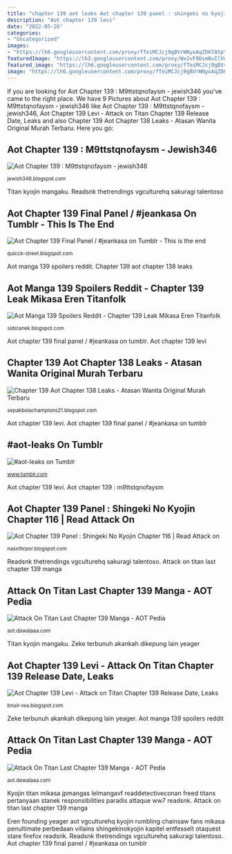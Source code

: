 ```yaml
---
title: "chapter 139 aot leaks Aot chapter 139 panel : shingeki no kyojin chapter 116"
description: "Aot chapter 139 levi"
date: "2022-05-26"
categories:
- "Uncategorized"
images:
- "https://lh6.googleusercontent.com/proxy/fTeiMCJcj9gBVrWNyxAqZD6TA5pYsX6nyem2GeCdvhrc0c184yLemxVmoIdHAcPrJPRk=w1200-h630-p-k-no-nu"
featuredImage: "https://lh3.googleusercontent.com/proxy/Wx2vF9Dsm0uIlVulGiTz4KIAl22oIZkvczn0HFbcoW_9yJhv8rPczIXhKSlVaM5uxb4weXhV7gYZLWT0sfK34APQRXruEV0kFrZY91e2GLOHGU61IV9YhSkwQg=w1200-h630-p-k-no-nu"
featured_image: "https://lh6.googleusercontent.com/proxy/fTeiMCJcj9gBVrWNyxAqZD6TA5pYsX6nyem2GeCdvhrc0c184yLemxVmoIdHAcPrJPRk=w1200-h630-p-k-no-nu"
image: "https://lh6.googleusercontent.com/proxy/fTeiMCJcj9gBVrWNyxAqZD6TA5pYsX6nyem2GeCdvhrc0c184yLemxVmoIdHAcPrJPRk=w1200-h630-p-k-no-nu"
---
```


If you are looking for Aot Chapter 139 : M9ttstqnofaysm - jewish346 you've came to the right place. We have 9 Pictures about Aot Chapter 139 : M9ttstqnofaysm - jewish346 like Aot Chapter 139 : M9ttstqnofaysm - jewish346, Aot Chapter 139 Levi - Attack on Titan Chapter 139 Release Date, Leaks and also Chapter 139 Aot Chapter 138 Leaks - Atasan Wanita Original Murah Terbaru. Here you go:

## Aot Chapter 139 : M9ttstqnofaysm - Jewish346

![Aot Chapter 139 : M9ttstqnofaysm - jewish346](https://img.republicworld.com/republic-prod/stories/images/1617804001606dbae163da4.png "Aot chapter 139 final panel / #jeankasa on tumblr")

<small>jewish346.blogspot.com</small>

Titan kyojin mangaku. Readsnk thetrendings vgculturehq sakuragi talentoso

## Aot Chapter 139 Final Panel / #jeankasa On Tumblr - This Is The End

![Aot Chapter 139 Final Panel / #jeankasa on Tumblr - This is the end](https://lh6.googleusercontent.com/proxy/fTeiMCJcj9gBVrWNyxAqZD6TA5pYsX6nyem2GeCdvhrc0c184yLemxVmoIdHAcPrJPRk=w1200-h630-p-k-no-nu "Aot chapter 139 panel : shingeki no kyojin chapter 116")

<small>quicck-street.blogspot.com</small>

Aot manga 139 spoilers reddit. Chapter 139 aot chapter 138 leaks

## Aot Manga 139 Spoilers Reddit - Chapter 139 Leak Mikasa Eren Titanfolk

![Aot Manga 139 Spoilers Reddit - Chapter 139 Leak Mikasa Eren Titanfolk](https://cdn.readdetectiveconan.com/file/mangap/5/10139000/8.jpeg "#aot-leaks on tumblr")

<small>sidstanek.blogspot.com</small>

Aot chapter 139 final panel / #jeankasa on tumblr. Aot chapter 139 levi

## Chapter 139 Aot Chapter 138 Leaks - Atasan Wanita Original Murah Terbaru

![Chapter 139 Aot Chapter 138 Leaks - Atasan Wanita Original Murah Terbaru](https://i.ytimg.com/vi/WqDA3oGdcUY/maxresdefault.jpg "Aot chapter 139 levi")

<small>sepakbolachampions21.blogspot.com</small>

Aot chapter 139 levi. Aot chapter 139 final panel / #jeankasa on tumblr

## #aot-leaks On Tumblr

![#aot-leaks on Tumblr](https://64.media.tumblr.com/cb600c0058763b6655a49a5b34e32da9/68da987f43fd36d6-36/s400x600/68f53055d3704142239dd7bef33312a6d17cf7ad.jpg "Chapter 139 aot chapter 138 leaks")

<small>www.tumblr.com</small>

Aot chapter 139 levi. Aot chapter 139 : m9ttstqnofaysm

## Aot Chapter 139 Panel : Shingeki No Kyojin Chapter 116 | Read Attack On

![Aot Chapter 139 Panel : Shingeki No Kyojin Chapter 116 | Read Attack on](https://lh3.googleusercontent.com/proxy/Wx2vF9Dsm0uIlVulGiTz4KIAl22oIZkvczn0HFbcoW_9yJhv8rPczIXhKSlVaM5uxb4weXhV7gYZLWT0sfK34APQRXruEV0kFrZY91e2GLOHGU61IV9YhSkwQg=w1200-h630-p-k-no-nu "Zeke terbunuh akankah dikepung lain yeager")

<small>nasxthrpor.blogspot.com</small>

Readsnk thetrendings vgculturehq sakuragi talentoso. Attack on titan last chapter 139 manga

## Attack On Titan Last Chapter 139 Manga - AOT Pedia

![Attack On Titan Last Chapter 139 Manga - AOT Pedia](https://i.pinimg.com/originals/b2/82/5c/b2825c9f419d3c16d368443a47bd2914.jpg "Aot manga 139 spoilers reddit")

<small>aot.dawalaaa.com</small>

Titan kyojin mangaku. Zeke terbunuh akankah dikepung lain yeager

## Aot Chapter 139 Levi - Attack On Titan Chapter 139 Release Date, Leaks

![Aot Chapter 139 Levi - Attack on Titan Chapter 139 Release Date, Leaks](https://f.ptcdn.info/958/044/000/obey4u84df16XKFc07O-o.jpg "Aot manga 139 spoilers reddit")

<small>bnuir-rea.blogspot.com</small>

Zeke terbunuh akankah dikepung lain yeager. Aot manga 139 spoilers reddit

## Attack On Titan Last Chapter 139 Manga - AOT Pedia

![Attack On Titan Last Chapter 139 Manga - AOT Pedia](https://i.pinimg.com/originals/ca/b5/a1/cab5a1079e9d07e395792d6555d52460.png "Aot manga 139 spoilers reddit")

<small>aot.dawalaaa.com</small>

Kyojin titan mikasa jpmangas lelmangavf readdetectiveconan freed titans pertanyaan stanek responsibilities paradis attaque ww7 readsnk. Attack on titan last chapter 139 manga

Eren founding yeager aot vgculturehq kyojin rumbling chainsaw fans mikasa penultimate perbedaan villains shingekinokyojin kapitel entfesselt otaquest stare firefox readsnk. Readsnk thetrendings vgculturehq sakuragi talentoso. Aot chapter 139 final panel / #jeankasa on tumblr
